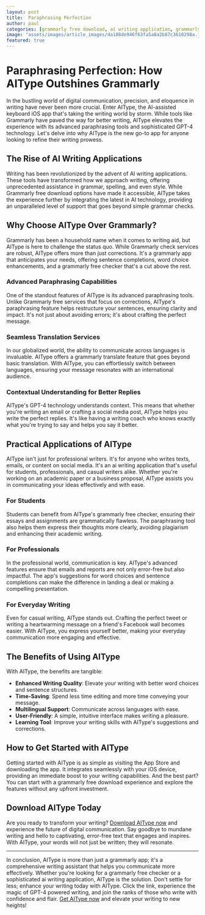 ```yaml
---
layout: post
title:  Paraphrasing Perfection
author: paul
categories: [grammarly free download, ai writing application, grammarly check, grammarly free, grammarly translate, grammarly free checker, grammarly app]
image: "assets/images/article_images/da108de946f63fa5a8a2b87c3610298a.jpg"
featured: true
---
```


# Paraphrasing Perfection: How AIType Outshines Grammarly

In the bustling world of digital communication, precision, and eloquence in writing have never been more crucial. Enter AIType, the AI-assisted keyboard iOS app that's taking the writing world by storm. While tools like Grammarly have paved the way for better writing, AIType elevates the experience with its advanced paraphrasing tools and sophisticated GPT-4 technology. Let's delve into why AIType is the new go-to app for anyone looking to refine their writing prowess.

## The Rise of AI Writing Applications

Writing has been revolutionized by the advent of AI writing applications. These tools have transformed how we approach writing, offering unprecedented assistance in grammar, spelling, and even style. While Grammarly free download options have made it accessible, AIType takes the experience further by integrating the latest in AI technology, providing an unparalleled level of support that goes beyond simple grammar checks.

## Why Choose AIType Over Grammarly?

Grammarly has been a household name when it comes to writing aid, but AIType is here to challenge the status quo. While Grammarly check services are robust, AIType offers more than just corrections. It's a grammarly app that anticipates your needs, offering sentence completions, word choice enhancements, and a grammarly free checker that's a cut above the rest.

### Advanced Paraphrasing Capabilities

One of the standout features of AIType is its advanced paraphrasing tools. Unlike Grammarly free services that focus on corrections, AIType's paraphrasing feature helps restructure your sentences, ensuring clarity and impact. It's not just about avoiding errors; it's about crafting the perfect message.

### Seamless Translation Services

In our globalized world, the ability to communicate across languages is invaluable. AIType offers a grammarly translate feature that goes beyond basic translation. With AIType, you can effortlessly switch between languages, ensuring your message resonates with an international audience.

### Contextual Understanding for Better Replies

AIType's GPT-4 technology understands context. This means that whether you're writing an email or crafting a social media post, AIType helps you write the perfect replies. It's like having a writing coach who knows exactly what you're trying to say and helps you say it better.

## Practical Applications of AIType

AIType isn't just for professional writers. It's for anyone who writes texts, emails, or content on social media. It's an ai writing application that's useful for students, professionals, and casual writers alike. Whether you're working on an academic paper or a business proposal, AIType assists you in communicating your ideas effectively and with ease.

### For Students

Students can benefit from AIType's grammarly free checker, ensuring their essays and assignments are grammatically flawless. The paraphrasing tool also helps them express their thoughts more clearly, avoiding plagiarism and enhancing their academic writing.

### For Professionals

In the professional world, communication is key. AIType's advanced features ensure that emails and reports are not only error-free but also impactful. The app's suggestions for word choices and sentence completions can make the difference in landing a deal or making a compelling presentation.

### For Everyday Writing

Even for casual writing, AIType stands out. Crafting the perfect tweet or writing a heartwarming message on a friend's Facebook wall becomes easier. With AIType, you express yourself better, making your everyday communication more engaging and effective.

## The Benefits of Using AIType

With AIType, the benefits are tangible:

- **Enhanced Writing Quality**: Elevate your writing with better word choices and sentence structures.
- **Time-Saving**: Spend less time editing and more time conveying your message.
- **Multilingual Support**: Communicate across languages with ease.
- **User-Friendly**: A simple, intuitive interface makes writing a pleasure.
- **Learning Tool**: Improve your writing skills with AIType's suggestions and corrections.

## How to Get Started with AIType

Getting started with AIType is as simple as visiting the App Store and downloading the app. It integrates seamlessly with your iOS device, providing an immediate boost to your writing capabilities. And the best part? You can start with a grammarly free download experience and explore the features without any upfront investment.

## Download AIType Today

Are you ready to transform your writing? [Download AIType now](https://apps.apple.com/us/app/aitype-grammar-check-keyboard/id6469163944) and experience the future of digital communication. Say goodbye to mundane writing and hello to captivating, error-free text that engages and inspires. With AIType, your words will not just be written; they will resonate.

---

In conclusion, AIType is more than just a grammarly app; it's a comprehensive writing assistant that helps you communicate more effectively. Whether you're looking for a grammarly free checker or a sophisticated ai writing application, AIType is the solution. Don't settle for less; enhance your writing today with AIType. Click the link, experience the magic of GPT-4 powered writing, and join the ranks of those who write with confidence and flair. [Get AIType now](https://apps.apple.com/us/app/aitype-grammar-check-keyboard/id6469163944) and elevate your writing to new heights!